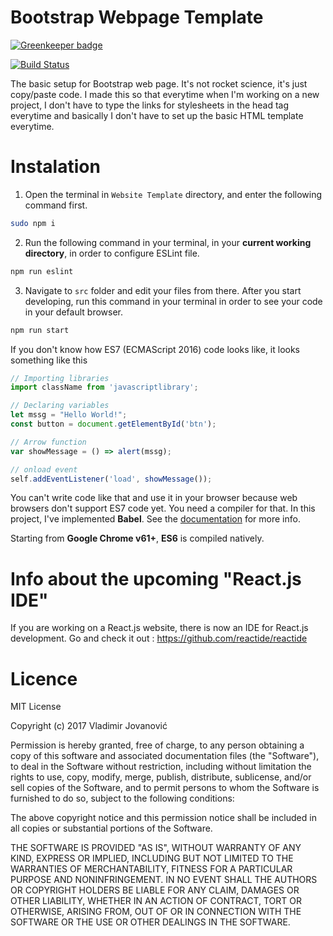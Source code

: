 # Bootstrap Webpage Template

[![Greenkeeper badge](https://badges.greenkeeper.io/VladimirDev93/Website-Template.svg)](https://greenkeeper.io/)

[![Build Status](https://travis-ci.org/VladimirDev93/Website-Template.svg?branch=master)](https://travis-ci.org/VladimirDev93/Website-Template)

The basic setup for Bootstrap web page. It's not rocket science, it's just copy/paste code. I made this so that everytime when I'm working on a new project, I don't have to type the links for stylesheets in the head tag everytime and basically I don't have to set up the basic HTML template everytime.

# Instalation


1. Open the terminal in ``Website Template`` directory, and enter the following command first.
```bash
sudo npm i 
```

2. Run the following command in your terminal, in your **current working directory**, in order to configure ESLint file.
```bash
npm run eslint
```
3. Navigate to `src` folder and edit your files from there.
After you start developing, run this command in your terminal in order to see your code in your default browser.
```bash
npm run start
```

If you don't know how ES7 (ECMAScript 2016) code looks like, it looks something like this

```javascript
// Importing libraries
import className from 'javascriptlibrary';

// Declaring variables
let mssg = "Hello World!";
const button = document.getElementById('btn');

// Arrow function
var showMessage = () => alert(mssg);

// onload event
self.addEventListener('load', showMessage());
```

You can't write code like that and use it in your browser because web browsers don't support ES7 code yet. You need a compiler for that. In this project, I've implemented **Babel**. See the [documentation]("https://github.com/babel/babel") for more info.

Starting from **Google Chrome v61+**, **ES6** is compiled natively.

# Info about the upcoming "React.js IDE"

If you are working on a React.js website, there is now an IDE for React.js development. Go and check it out : <https://github.com/reactide/reactide>

# Licence

MIT License

Copyright (c) 2017 Vladimir Jovanović

Permission is hereby granted, free of charge, to any person obtaining a copy of this software and associated documentation files (the "Software"), to deal in the Software without restriction, including without limitation the rights to use, copy, modify, merge, publish, distribute, sublicense, and/or sell copies of the Software, and to permit persons to whom the Software is furnished to do so, subject to the following conditions:

The above copyright notice and this permission notice shall be included in all copies or substantial portions of the Software.

THE SOFTWARE IS PROVIDED "AS IS", WITHOUT WARRANTY OF ANY KIND, EXPRESS OR IMPLIED, INCLUDING BUT NOT LIMITED TO THE WARRANTIES OF MERCHANTABILITY, FITNESS FOR A PARTICULAR PURPOSE AND NONINFRINGEMENT. IN NO EVENT SHALL THE AUTHORS OR COPYRIGHT HOLDERS BE LIABLE FOR ANY CLAIM, DAMAGES OR OTHER LIABILITY, WHETHER IN AN ACTION OF CONTRACT, TORT OR OTHERWISE, ARISING FROM, OUT OF OR IN CONNECTION WITH THE SOFTWARE OR THE USE OR OTHER DEALINGS IN THE SOFTWARE.
